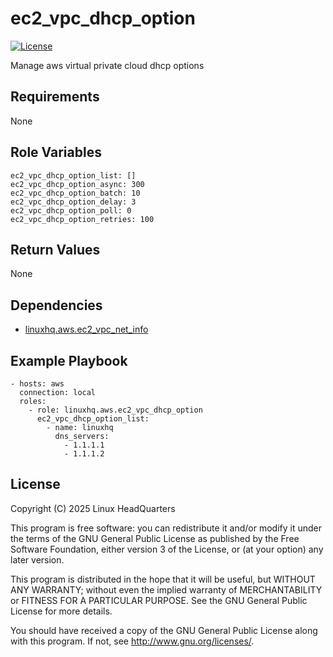 # ec2\_vpc\_dhcp\_option

[![License](https://img.shields.io/badge/license-GPLv3-lightgreen)](https://www.gnu.org/licenses/gpl-3.0.en.html#license-text)

Manage aws virtual private cloud dhcp options

## Requirements

None

## Role Variables

    ec2_vpc_dhcp_option_list: []
    ec2_vpc_dhcp_option_async: 300
    ec2_vpc_dhcp_option_batch: 10
    ec2_vpc_dhcp_option_delay: 3
    ec2_vpc_dhcp_option_poll: 0
    ec2_vpc_dhcp_option_retries: 100

## Return Values

None

## Dependencies

* [linuxhq.aws.ec2\_vpc\_net\_info](https://github.com/linuxhq/ansible-collection-aws/tree/main/roles/ec2_vpc_net_info)

## Example Playbook

    - hosts: aws
      connection: local
      roles:
        - role: linuxhq.aws.ec2_vpc_dhcp_option
          ec2_vpc_dhcp_option_list:
            - name: linuxhq
              dns_servers:
                - 1.1.1.1
                - 1.1.1.2

## License

Copyright (C) 2025 Linux HeadQuarters

This program is free software: you can redistribute it and/or modify
it under the terms of the GNU General Public License as published by
the Free Software Foundation, either version 3 of the License, or
(at your option) any later version.

This program is distributed in the hope that it will be useful,
but WITHOUT ANY WARRANTY; without even the implied warranty of
MERCHANTABILITY or FITNESS FOR A PARTICULAR PURPOSE. See the
GNU General Public License for more details.

You should have received a copy of the GNU General Public License
along with this program. If not, see <http://www.gnu.org/licenses/>.
